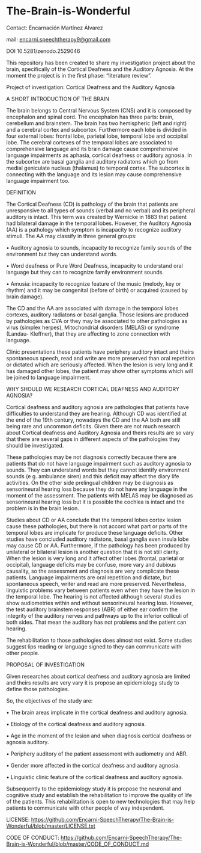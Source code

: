 # The-Brain-is-Wonderful
Contact: Encarnación Martínez Álvarez

mail: encarni.speechtherapy9@gmail.com

DOI 10.5281/zenodo.2529046 

This repository has been created to share my investigation project about the brain, specifically of the Cortical Deafness and the Auditory Agnosia. At the moment the project is in the first phase: “literature review”. 

Project of investigation: Cortical Deafness and the Auditory Agnosia

A SHORT INTRODUCTION OF THE BRAIN

The brain belongs to Central Nervous System (CNS) and it is composed by encephalon and spinal cord. The encephalon has three parts: brain, cerebellum and brainstem. The brain has two hemispheric (left and right) and a cerebral cortex and subcortex. Furthermore each lobe is divided in four external lobes: frontal lobe, parietal lobe, temporal lobe and occipital lobe. The cerebral cortexes of the temporal lobes are associated to comprehensive language and its brain damage cause comprehensive language impairments as aphasia, cortical deafness or auditory agnosia. In the subcortex are basal ganglia and auditory radiatons which go from medial geniculate nucleus (thalamus) to temporal cortex. The subcortex is connecting with the language and its lesion may cause comprehensive language impairment too.  

DEFINITION

The Cortical Deafness (CD) is pathology of the brain that patients are unresponsive to all types of sounds (verbal and no verbal) and its peripheral auditory is intact. This term was created by Wernicke in 1883 that patient had bilateral damage in the temporal lobes. However, the Auditory Agnosia (AA) is a pathology which symptom is incapacity to recognize auditory stimuli. The AA may classify in three general groups:

•	Auditory agnosia to sounds, incapacity to recognize family sounds of the environment but they can understand words.

•	Word deafness or Pure Word Deafness, incapacity to understand oral language but they can to recognize family environment sounds. 

•	Amusia: incapacity to recognize feature of the music (melody, key or rhythm) and it may be congenital (before of birth) or acquired (caused by brain damage). 

The CD and the AA are associated with damage in the temporal lobes cortexes, auditory radiatons or basal ganglia. Those lesions are produced by pathologies as CVA or they may be associated to other pathologies as virus (simplex herpes), Mitochondrial disorders (MELAS) or syndrome (Landau- Kleffner), that they are affecting to zone connection with language. 

Clinic presentations these patients have periphery auditory intact and theirs  spontaneous speech, read and write are more preserved than oral repetition or dictated which are seriously affected. When the lesion is very long and it has damaged other lobes, the patient may show other symptoms which will be joined to language impairment.

WHY SHOULD WE RESEARCH CORTICAL DEAFNESS AND AUDITORY AGNOSIA?

Cortical deafness and auditory agnosia are pathologies that patients have difficulties to understand they are hearing.  Although CD was identified at the end of the 19th century, nowadays the CD and the AA both are still being rare and uncommon deficits. Given there are not much research about Cortical deafness and Auditory Agnosia and theirs results are so vary that there are several gaps in different aspects of the pathologies they should be investigated.

These pathologies may be not diagnosis correctly because there are patients that do not have language impairment such as auditory agnosia to sounds. They can understand words but they cannot identify environment sounds (e g. ambulance siren) and this deficit may affect the diary life activities. On the other side prelingual children may be diagnosis as sensorineural hearing loss because they do not have any language in the moment of the assessment. The patients with MELAS may be diagnosed as sensorineural hearing loss but it is possible the cochlea is intact and the problem is in the brain lesion. 

Studies about CD or AA conclude that the temporal lobes cortex lesion cause these pathologies, but there is not accord what part or parts of the temporal lobes are implicate for produce these language deficits. Other studies have concluded auditory radiatons, basal ganglia even insula lobe may cause CD or AA. Furthermore, if the pathology has been produced by unilateral or bilateral lesion is another question that it is not still clarity. When the lesion is very long and it affect other lobes (frontal, parietal or occipital), language deficits may be confuse, more vary and dubious causality, so the assessment and diagnosis are very complicate these patients. Language impairments are oral repetition and dictate, but spontaneous speech, writer and read are more preserved. Nevertheless, linguistic problems vary between patients even when they have the lesion in the temporal lobe. The hearing is not affected although several studies show audiometries within and without sensorineural hearing loss. However, the test auditory brainstem responses (ABR) of either ear confirm the integrity of the auditory nerves and pathways up to the inferior colliculi of both sides. That mean the auditory has not problems and the patient can hearing. 

The rehabilitation to those pathologies does almost not exist. Some studies suggest lips reading or language signed to they can communicate with other people.

PROPOSAL OF INVESTIGATION

Given researches about cortical deafness and auditory agnosia are limited and theirs results are very vary it is propose an epidemiology study to define those pathologies.

 So, the objectives of the study are:
 
•	The brain areas implicate in the cortical deafness and auditory agnosia.

•	Etiology of the cortical deafness and auditory agnosia.

•	Age in the moment of the lesion and when diagnosis cortical deafness or agnosia auditory.

•	Periphery auditory of the patient assessment with audiometry and ABR.

•	Gender more affected in the cortical deafness and auditory agnosia.

•	Linguistic clinic feature of the cortical deafness and auditory agnosia. 

Subsequently to the epidemiology study it is propose the neuronal and cognitive study and establish the rehabilitation to improve the quality of life of the patients. This rehabilitation is open to new technologies that may help patients to communicate with other people of way independent. 


LICENSE: https://github.com/Encarni-SpeechTherapy/The-Brain-is-Wonderful/blob/master/LICENSE.txt

CODE OF CONDUCT: https://github.com/Encarni-SpeechTherapy/The-Brain-is-Wonderful/blob/master/CODE_OF_CONDUCT.md


      




  
 

 

